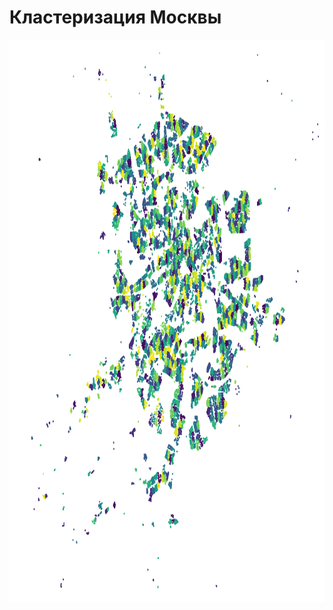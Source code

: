 # Кластеризация Москвы
<p align="center" width="100%">
  <img src="https://github.com/LIvanoff/moscow_clusters/blob/main/Notebook/1000_clusters.jpg" width="900" height="900" />
</p>

